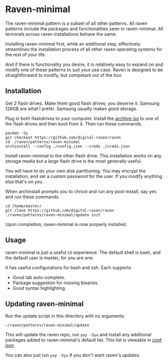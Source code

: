# Raven-minimal

The raven-minimal pattern is a subset of all other patterns. All
raven patterns include the packages and functionalities
seen in raven-minimal. All terminals across raven installations
behave the same.

Installing raven-minimal first, while an additional step,
effectively streamlines the installation process of all
other raven operating systems for the rest of your life.

And if there is functionality you desire, it is relatively
easy to expand on and modify one of these patterns to suit
your use case. Raven is designed to be straightforward to
modify, but competant out of the box.

## Installation
Get 2 flash drives. Make them good flash drives; you deserve it.
Samsung 128GB are what I prefer. Samsung usually makes good storage.

Plug in both flashdrives to your computer. Install the
[archlive iso](https://archlinux.org/download/) to one of the flash
drives and then boot from it. Then run these commands.

```
pacman -Sy
git checkout https://github.com/digital-raven/raven
cd ./raven/patterns/raven-minimal
archinstall --config ./config.json --creds ./creds.json
```
Install raven-minimal to the other flash drive. This installation works
on any storage media but a large flash drive is the most generally useful.

You will have to do your own disk partitioning. You may encrypt the
installation, and set a custom password for the user. If you modify
anything else that's on you.

When archinstall prompts you to chroot and run any post-install, say
yes and run these commands.

```
cd /home/master/
git clone https://github.com/digital-raven/raven
./raven/patterns/raven-minimal/update init
```

Upon completion, raven-minimal is now properly installed.

## Usage
raven-minimal is just a useful cli experience. The default shell
is bash, and the default user is master, for you are one.

It has useful configurations for bash and zsh. Each supports
- Good tab auto-complete.
- Package suggestion for missing binaries.
- Good syntax highlighting.

## Updating raven-minimal
Run the update script in this directory with no arguments.

`~/raven/patterns/raven-minimal/update`

This will update the raven repo, run `yay -Syu` and install
any additional packages added to raven-minimal's default list.
This list is viewable in [conf json](./conf.json)

You can also just run `yay -Syu` if you don't want raven's updates.
